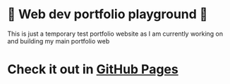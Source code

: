 # 🫧 Web dev portfolio playground 🫧

This is just a temporary test portfolio website as I am currently working on and building my main portfolio web

# Check it out in [GitHub Pages]([http://127.0.0.1:5500/index.html](https://josieko.github.io/PortfolioTest/)https://josieko.github.io/PortfolioTest/)
